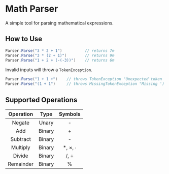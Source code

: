 # Math Parser

A simple tool for parsing mathematical expressions.

## How to Use
```C#
Parser.Parse("3 * 2 + 1")          // returns 7m
Parser.Parse("3 * (2 + 1)")        // returns 9m
Parser.Parse("1 + 2 + (-(-3))")    // returns 6m
```

Invalid inputs will throw a `TokenException`.

```C#
Parser.Parse("1 + 1 +")    // throws TokenException "Unexpected token '+'"
Parser.Parse("(1 + 1")     // throws MissingTokenException "Missing ')'"
```
## Supported Operations
|Operation|Type|Symbols|
|:-------:|:-----:|:-----:|
|Negate   |Unary  |-      |
|Add      |Binary |+      |
|Subtract |Binary |-      |
|Multiply |Binary |*, ×, ∙|
|Divide   |Binary |/, ÷   |
|Remainder|Binary |%      |
